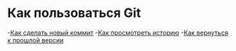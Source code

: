 # Как пользоваться Git
-[Как сделать новый коммит](./commmit_help.md)
-[Как просмотреть историю](./log_help.md)
-[Как вернуться к прошлой версии](./reset_help.md)
